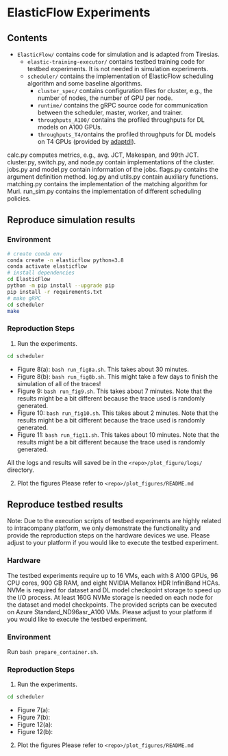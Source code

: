# ElasticFlow Experiments

## Contents
- `ElasticFlow/` contains code for simulation and is adapted from Tiresias.
	- `elastic-training-executor/` contains testbed training code for testbed experiments. It is not needed in simulation experiments.
	- `scheduler/` contains the implementation of ElasticFlow scheduling algorithm and some baseline algorithms.
		- `cluster_spec/` contains configuration files for cluster, e.g., the number of nodes, the number of GPU per node.
		- `runtime/` contains the gRPC source code for communication between the scheduler, master, worker, and trainer. 
		- `throughputs_A100/` contains the profiled throughputs for DL models on A100 GPUs.
		- `throughputs_T4/`ontains the profiled throughputs for DL models on T4 GPUs (provided by [adaptdl](https://github.com/petuum/adaptdl/tree/osdi21-artifact)).

calc.py computes metrics, e.g., avg. JCT, Makespan, and 99th JCT.
cluster.py, switch.py, and node.py contain implementations of the cluster.
jobs.py and model.py contain information of the jobs.
flags.py contains the argument definition method.
log.py and utils.py contain auxiliary functions.
matching.py contains the implementation of the matching algorithm for Muri.
run_sim.py contains the implementation of different scheduling policies.


## Reproduce simulation results

### Environment
```Bash
# create conda env
conda create -n elasticflow python=3.8
conda activate elasticflow
# install dependencies
cd ElasticFlow
python -m pip install --upgrade pip
pip install -r requirements.txt
# make gRPC
cd scheduler
make
```

### Reproduction Steps

1. Run the experiments.
```Bash
cd scheduler
```
- Figure 8(a): `bash run_fig8a.sh`. This takes about 30 minutes.
- Figure 8(b): `bash run_fig8b.sh`. This might take a few days to finish the simulation of all of the traces!
- Figure 9: `bash run_fig9.sh`. This takes about 7 minutes. Note that the results might be a bit different because the trace used is randomly generated. 
- Figure 10: `bash run_fig10.sh`. This takes about 2 minutes.  Note that the results might be a bit different because the trace used is randomly generated.
- Figure 11: `bash run_fig11.sh`. This takes about 10 minutes. Note that the results might be a bit different because the trace used is randomly generated.

All the logs and results will saved be in the `<repo>/plot_figure/logs/` directory.

2. Plot the figures
Please refer to `<repo>/plot_figures/README.md`


## Reproduce testbed results

Note: Due to the execution scripts of testbed experiments are highly related to intracompany platform, we only demonstrate the functionality and provide the reproduction steps on the hardware devices we use. Please adjust to your platform if you would like to execute the testbed experiment.

### Hardware

The testbed experiments require up to 16 VMs, each with 8 A100 GPUs, 96 CPU cores, 900 GB RAM, and eight NVIDIA Mellanox HDR InfiniBand HCAs. 
NVMe is required for dataset and DL model checkpoint storage to speed up the I/O process. 
At least 160G NVMe storage is needed on each node for the dataset and model checkpoints.
The provided scripts can be executed on Azure Standard_ND96asr_A100 VMs. Please adjust to your platform if you would like to execute the testbed experiment.

### Environment

Run `bash prepare_container.sh`.

### Reproduction Steps
1. Run the experiments.
```Bash
cd scheduler
```
- Figure 7(a): 
- Figure 7(b): 
- Figure 12(a): 
- Figure 12(b): 

2. Plot the figures
Please refer to `<repo>/plot_figures/README.md`
